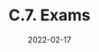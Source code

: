 ---
slug: /pages/v-policies-for-schools-abroad/academic-policies/exams
date: 2022-02-17
title: C.7. Exams
---